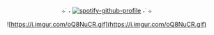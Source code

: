 <div align="center">

  ⊹ ࣪ ˖  [![spotify-github-profile](https://spotify-github-profile.kittinanx.com/api/view?uid=312jn2wjs4n4urso7liwgsknpsuq&cover_image=true&theme=natemoo-re&show_offline=true&background_color=121212&interchange=false&bar_color=8d1111&bar_color_cover=false)](https://github.com/kittinan/spotify-github-profile)  ˖ ࣪ ⊹
</div>
<div align="center">

![https://i.imgur.com/oQ8NuCR.gif](https://i.imgur.com/oQ8NuCR.gif)
</div>
<!--
**angurakei/angurakei** is a ✨ _special_ ✨ repository because its `README.md` (this file) appears on your GitHub profile.

Here are some ideas to get you started:

- 🔭 I’m currently working on ...
- 🌱 I’m currently learning ...
- 👯 I’m looking to collaborate on ...
- 🤔 I’m looking for help with ...
- 💬 Ask me about ...
- 📫 How to reach me: ...
- 😄 Pronouns: ...
- ⚡ Fun fact: ...
-->
